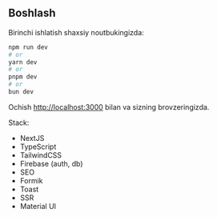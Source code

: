 ## Boshlash

Birinchi ishlatish shaxsiy noutbukingizda:

```bash
npm run dev
# or
yarn dev
# or
pnpm dev
# or
bun dev
```

Ochish [http://localhost:3000](http://localhost:3000) bilan va sizning brovzeringizda.

Stack:

- NextJS
- TypeScript
- TailwindCSS
- Firebase (auth, db)
- SEO
- Formik
- Toast
- SSR
- Material UI
